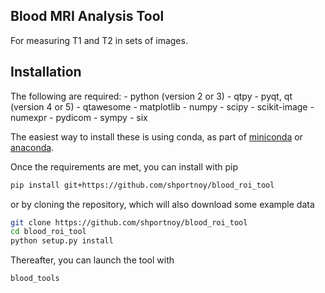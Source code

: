 Blood MRI Analysis Tool 
-----------------------

For measuring T1 and T2 in sets of images.

Installation
------------

The following are required:
    - python (version 2 or 3)
    - qtpy
    - pyqt, qt (version 4 or 5)
    - qtawesome
    - matplotlib
    - numpy
    - scipy
    - scikit-image
    - numexpr
    - pydicom
    - sympy
    - six

The easiest way to install these is using conda, as part of 
[miniconda](https://conda.io/miniconda.html) or
[anaconda](https://www.anaconda.com/download/).

Once the requirements are met, you can install with pip
```bash
pip install git+https://github.com/shportnoy/blood_roi_tool
```

or by cloning the repository, which will also download some example data
```bash
git clone https://github.com/shportnoy/blood_roi_tool
cd blood_roi_tool
python setup.py install
```

Thereafter, you can launch the tool with
```bash
blood_tools
```